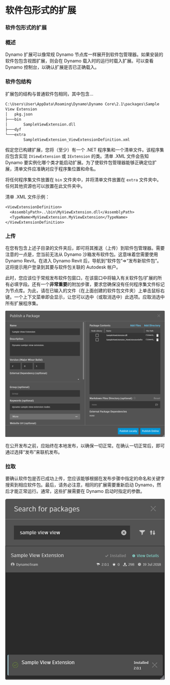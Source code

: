 # 软件包形式的扩展

### 软件包形式的扩展 <a href="#extensions-as-packages" id="extensions-as-packages"></a>

### 概述 <a href="#overview" id="overview"></a>

Dynamo 扩展可以像常规 Dynamo 节点库一样展开到软件包管理器。如果安装的软件包包含视图扩展，则会在 Dynamo 载入时的运行时载入扩展。可以查看 Dynamo 控制台，以确认扩展是否已正确载入。

### 软件包结构 <a href="#package-structure" id="package-structure"></a>

扩展包的结构与普通软件包相同，其中包含...

```
C:\Users\User\AppData\Roaming\Dynamo\Dynamo Core\2.1\packages\Sample View Extension
│   pkg.json
├───bin
│       SampleViewExtension.dll
├───dyf
└───extra
        SampleViewExtension_ViewExtensionDefinition.xml
```

假定您已构建扩展，您将（至少）有一个 .NET 程序集和一个清单文件。该程序集应包含实现 `IViewExtension` 或 `IExtension` 的类。清单 .XML 文件会告知 Dynamo 要实例化哪个类才能启动扩展。为了使软件包管理器能够正确定位扩展，清单文件应准确对应于程序集位置和命名。

将任何程序集文件放置在 `bin` 文件夹中，并将清单文件放置在 `extra` 文件夹中。任何其他资源也可以放置在此文件夹中。

清单 .XML 文件示例：

```
<ViewExtensionDefinition>
  <AssemblyPath>..\bin\MyViewExtension.dll</AssemblyPath>
  <TypeName>MyViewExtension.MyViewExtension</TypeName>
</ViewExtensionDefinition>
```

### 上传 <a href="#uploading" id="uploading"></a>

在您有包含上述子目录的文件夹后，即可将其推送（上传）到软件包管理器。需要注意的一点是，您当前无法从 Dynamo 沙箱发布软件包。这意味着您需要使用 Dynamo Revit。在进入 Dynamo Revit 后，导航到“软件包”=>“发布新软件包”。这将提示用户登录到其要与软件包关联的 Autodesk 帐户。

此时，您应该位于常规发布软件包窗口，在该窗口中将输入有关软件包/扩展的所有必填字段。还有一个**非常重要**的附加步骤，要求您确保没有任何程序集文件标记为节点库。为此，请在已输入的文件（在上面创建的软件包文件夹）上单击鼠标右键。一个上下文菜单即会显示，让您可以选中（或取消选中）此选项。应取消选中所有扩展程序集。

![发布软件包](images/ViewExtension_Search.png)

在公开发布之前，应始终在本地发布，以确保一切正常。在确认一切正常后，即可通过选择“发布”来联机发布。

### 拉取 <a href="#pulling" id="pulling"></a>

要确认软件包是否已成功上传，您应该能够根据在发布步骤中指定的命名和关键字搜索到相应软件包。最后，请务必注意，相同的扩展需要重新启动 Dynamo，然后才能正常运行。通常，这些扩展需要在 Dynamo 启动时指定的参数。

![搜索软件包](images/ViewExtension_Search.jpg)
